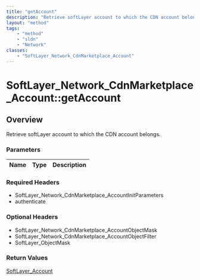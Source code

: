 ```yaml
---
title: "getAccount"
description: "Retrieve softLayer account to which the CDN account belongs."
layout: "method"
tags:
    - "method"
    - "sldn"
    - "Network"
classes:
    - "SoftLayer_Network_CdnMarketplace_Account"
---
```

# SoftLayer_Network_CdnMarketplace_Account::getAccount
## Overview 
Retrieve softLayer account to which the CDN account belongs.

### Parameters 
|Name | Type | Description |
| --- | --- | --- |


### Required Headers
* SoftLayer_Network_CdnMarketplace_AccountInitParameters
* authenticate

### Optional Headers
* SoftLayer_Network_CdnMarketplace_AccountObjectMask
* SoftLayer_Network_CdnMarketplace_AccountObjectFilter
* SoftLayer_ObjectMask

### Return Values
<a href='/reference/datatypes/SoftLayer_Account'>SoftLayer_Account </a>

